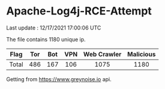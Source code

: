 
# Apache-Log4j-RCE-Attempt

Last update : 12/17/2021 17:00:06 UTC

The file contains 1180 unique ip.

| Flag | Tor | Bot | VPN | Web Crawler | Malicious |
| :-:  | :-: | :-: | :-: | :-:         | :-:       |
| Total| 486  | 167  | 106  | 1075          | 1180        |

Getting from https://www.greynoise.io api.